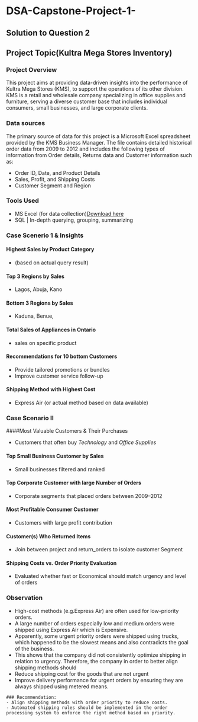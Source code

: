 # DSA-Capstone-Project-1-
## Solution to Question 2

## Project Topic(Kultra Mega Stores Inventory)

### Project Overview
This project aims at providing data-driven insights into the performance of Kultra Mega Stores (KMS), to support the operations of its other division. KMS is a retail and wholesale company specializing in office supplies and furniture, serving a diverse customer base that includes individual consumers, small businesses, and large corporate clients.

### Data sources
The primary source of data for this project is a Microsoft Excel spreadsheet provided by the KMS Business Manager. The file contains detailed historical order data from 2009 to 2012 and includes the following types of information from Order details, Returns data and Customer information such as:
- Order ID, Date, and Product Details  
- Sales, Profit, and Shipping Costs  
- Customer Segment and Region

### Tools Used
- MS Excel (for data collection)[Download here](https://www.microsoft.com)
- SQL | In-depth querying, grouping, summarizing

### Case Scenerio 1 & Insights 
#### Highest Sales by Product Category  
   - (based on actual query result)
#### Top 3 Regions by Sales  
   - Lagos, Abuja, Kano  
   
#### Bottom 3 Regions by Sales  
   - Kaduna, Benue, 
#### Total Sales of Appliances in Ontario  
   - sales on specific product

#### Recommendations for 10 bottom  Customers
   - Provide tailored promotions or bundles
   - Improve customer service follow-up
#### Shipping Method with Highest Cost
   - Express Air (or actual method based on data available)


### Case Scenario II

####Most Valuable Customers & Their Purchases
   - Customers that often buy *Technology* and *Office Supplies*

#### Top Small Business Customer by Sales
   - Small businesses filtered and ranked

#### Top Corporate Customer with large Number of Orders
   - Corporate segments that placed orders between 2009–2012

#### Most Profitable Consumer Customer
   - Customers with large profit contribution

#### Customer(s) Who Returned Items
   - Join between project and return_orders to isolate customer Segment

#### Shipping Costs vs. Order Priority Evaluation
   - Evaluated whether fast or Economical should match urgency and level of orders
      
   ### Observation
   - High-cost methods (e.g.Express Air) are often used for low-priority orders.
   - A large number of orders especially low and medium orders were shipped using Express Air which is Expensive.
   - Apparently, some urgent priority orders were shipped using trucks, which happened to be the slowest means and also contradicts the goal of the business.
   - This shows that the company did not consistently optimize shipping in relation to urgency. Therefore, the company in order to better align shipping methods should
   - Reduce shipping cost for the goods that are not urgent
   - Improve delivery performance for urgent orders by ensuring they are always shipped using metered means.

    ### Recommendation:
    - Align shipping methods with order priority to reduce costs.
    - Automated shipping rules should be implemented in the order processing system to enforce the right method based on priority.


